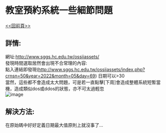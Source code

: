 # 教室預約系統一些細節問題  
[<<回前頁>>](https://github.com/William957-web/SGGScyber)

## 詳情:  
網址:http://www.sggs.hc.edu.tw/ossiiassets/  
發現時間選取居然會出現不合常理的內容:  
點入連結即發現(http://www.sggs.hc.edu.tw/ossiiassets/index.php?crnsn=50&year=2022&month=05&day=69) 日期可以>30  
當然，這些都不會造成太大問題，可是若一直點擊[下周]會造成整體系統短暫當機，造成類似dos或ddos的狀態，亦不可太過輕忽  
![image](https://user-images.githubusercontent.com/85293841/168246562-ae06b7b8-ec2c-4bf4-b498-6e337185ce47.png)  
## 解決方法:
在原始碼中好好定義日期最大值原則上就沒事了...
